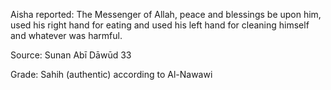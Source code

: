 Aisha reported: The Messenger of Allah, peace and blessings be upon him, used his right hand for eating and used his left hand for cleaning himself and whatever was harmful.

Source: Sunan Abī Dāwūd 33

Grade: Sahih (authentic) according to Al-Nawawi
